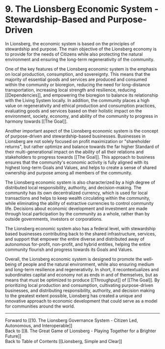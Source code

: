 # 9. The Lionsberg Economic System - Stewardship-Based and Purpose-Driven

In Lionsberg, the economic system is based on the principles of stewardship and purpose. The main objective of the Lionsberg economy is to provide for the needs of Citizens while also protecting the natural environment and ensuring the long-term regenerativity of the community.

One of the key features of the Lionsberg economic system is the emphasis on local production, consumption, and sovereignty. This means that the majority of essential goods and services are produced and consumed within the community or bioregion, reducing the need for long-distance transportation, increasing local strength and resilience, reducing [[Dependencies]], and empowering the bioregion to balance its relationship with the Living System locally. In addition, the community places a high value on regenerativity and ethical production and consumption practices, evaluating goods and services based on their holistic impact on the environment, society, economy, and ability of the community to progress in harmony towards [[The Goal]]. 

Another important aspect of the Lionsberg economic system is the concept of purpose-driven and stewardship-based businesses. Businesses in Lionsberg are not solely focused on profit maximization or "shareholder returns", but rather optimize and balance towards the far higher Standard of their multi-generational impact on the ability of all their relations and stakeholders to progress towards [[The Goal]]. This approach to business ensures that the community's economic activity is fully aligned with its highest long-term Goals and Values, and helps to create a sense of shared ownership and purpose among all members of the community.

The Lionsberg economic system is also characterized by a high degree of distributed local responsibility, authority, and decision-making. The community has its own decentralized currency, which is used for local transactions and helps to keep wealth circulating within the community, while eliminating the ability of extractive currencies to control community life. Decisions about economic development and investment are made through local participation by the community as a whole, rather than by outside governments, investors or corporations.

The Lionsberg economic system also has a federal level, with stewardship based businesses contributing back to the shared infrastructure, services, and support that empower the entire diverse and distributed away of autonomous for-profit, non-profit, and hybrid entities, helping the entire community flourish and progress towards its Goals and Values. 

Overall, the Lionsberg economic system is designed to promote the well-being of people and the natural environment, while also ensuring medium and long-term resilience and regenerativity. In short, it recontextualizes and subordinates capital and economy not as ends in and of themselves, but as means that must be optimized to produce [[Throughput]] of [[The Goal]]. By prioritizing local production and consumption, cultivating purpose-driven businesses, and distributing responsibility, authority, and decision making to the greatest extent possible, Lionsberg has created a unique and innovative approach to economic development that could serve as a model for communities around the world.

____
Forward to [[10. The Lionsberg Governance System - Citizen Led, Autonomous, and Interoperable]]  
Back to [[8.  The Great Game of Lionsberg - Playing Together for a Brighter Future]]   
Back to Table of Contents [[Lionsberg, Simple and Clear]]
